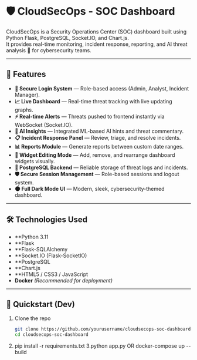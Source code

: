 # 🛡️ CloudSecOps - SOC Dashboard

CloudSecOps is a Security Operations Center (SOC) dashboard built using Python Flask, PostgreSQL, Socket.IO, and Chart.js.  
It provides real-time monitoring, incident response, reporting, and AI threat analysis 🧠 for cybersecurity teams.

---

## 📸 Features

- **🔐 Secure Login System** — Role-based access (Admin, Analyst, Incident Manager).
- **📈 Live Dashboard** — Real-time threat tracking with live updating graphs.
- **⚡ Real-time Alerts** — Threats pushed to frontend instantly via WebSocket (Socket.IO).
- **🧠 AI Insights** — Integrated ML-based AI hints and threat commentary.
- **📋 Incident Response Panel** — Review, triage, and resolve incidents.
- **📊 Reports Module** — Generate reports between custom date ranges.
- **🧩 Widget Editing Mode** — Add, remove, and rearrange dashboard widgets visually.
- **💾 PostgreSQL Backend** — Reliable storage of threat logs and incidents.
- **🛡️ Secure Session Management** — Role-based sessions and logout system.
- **🌑 Full Dark Mode UI** — Modern, sleek, cybersecurity-themed dashboard.

---

## 🛠️ Technologies Used

- **Python 3.11 
- **Flask 
- **Flask-SQLAlchemy
- **Socket.IO (Flask-SocketIO) 
- **PostgreSQL
- **Chart.js 
- **HTML5 / CSS3 / JavaScript 
- **Docker** *(Recommended for deployment)*

---

## 🚀 Quickstart (Dev)

1. Clone the repo
   ```bash
   git clone https://github.com/yourusername/cloudsecops-soc-dashboard.git
   cd cloudsecops-soc-dashboard
2. pip install -r requirements.txt
3.python app.py
      OR
  docker-compose up --build


